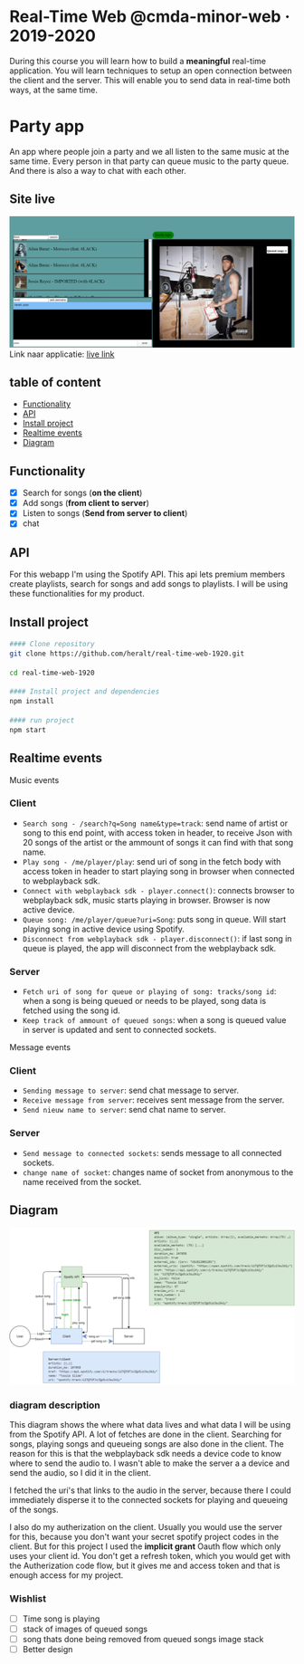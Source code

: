 # Real-Time Web @cmda-minor-web · 2019-2020

During this course you will learn how to build a **meaningful** real-time application. You will learn techniques to setup an open connection between the client and the server. This will enable you to send data in real-time both ways, at the same time.

# Party app 
An app where people join a party and we all listen to the same music at the same time. Every person in that party can queue music to the 
party queue. And there is also a way to chat with each other.

## Site live
![Prototype image](images/prototype_image.png)
Link naar applicatie: [live link](https://chat-spotify.herokuapp.com/)

## table of content
- [Functionality](#Functionality)
- [API](#API)
- [Install project](#Install-project)
- [Realtime events](#Realtime-events)
- [Diagram](#Diagram)

## Functionality
- [x] Search for songs (**on the client**)
- [x] Add songs (**from client to server**)
- [x] Listen to songs (**Send from server to client**)
- [x] chat 

## API
For this webapp I'm using the Spotify API. This api lets premium members create playlists, search for songs and add songs 
to playlists. I will be using these functionalities for my product. 
## Install project
```bash
#### Clone repository
git clone https://github.com/heralt/real-time-web-1920.git

cd real-time-web-1920

#### Install project and dependencies
npm install

#### run project
npm start
```
## Realtime events
Music events
### Client
- `Search song - /search?q=Song name&type=track`: send name of artist or song to this end point, with access token in header, to receive Json with 20 songs of the artist or the ammount of songs it can find with that song name. 
- `Play song - /me/player/play`: send uri of song in the fetch body with access token in header to start playing song in browser when connected to webplayback sdk.
- `Connect with webplayback sdk - player.connect()`: connects browser to webplayback sdk, music starts playing in browser. Browser is now active device.
- `Queue song: /me/player/queue?uri=Song`: puts song in queue. Will start playing song in active device using Spotify.
- `Disconnect from webplayback sdk - player.disconnect()`: if last song in queue is played, the app will disconnect from the webplayback sdk.
### Server
- `Fetch uri of song for queue or playing of song: tracks/song id`: when a song is being queued or needs to be played, song data is fetched using the song id.  
- `Keep track of ammount of queued songs`: when a song is queued value in server is updated and sent to connected sockets.

Message events
### Client
- `Sending message to server`: send chat message to server.
- `Receive message from server`: receives sent message from the server.
- `Send nieuw name to server`: send chat name to server.
### Server
- `Send message to connected sockets`: sends message to all connected sockets.
- `change name of socket`: changes name of socket from anonymous to the name received from the socket.

## Diagram
![Image of wireframe](images/Spotify_diagram.png)

### diagram description

This diagram shows the where what data lives and what data I will be using from the Spotify API. A lot of fetches are done in the client. Searching for songs, playing songs and queueing songs are also done in the client. The reason for this is that the webplayback sdk needs a device code to know where to send the audio to. I wasn't able to make the server a a device and send the audio, so I did it in the client.

I fetched the uri's that links to the audio in the server, because there I could immediately disperse it to the connected sockets for playing and queueing of the songs.

I also do my autherization on the client. Usually you would use the server for this, because you don't want your secret spotify project codes in the client. But for this project I used the **implicit grant** Oauth flow which only uses your client id. You don't get a refresh token, which you would get with the Autherization code flow, but it gives me and access token and that is enough access for my project.

### Wishlist
- [ ] Time song is playing
- [ ] stack of images of queued songs
- [ ] song thats done being removed from queued songs image stack
- [ ] Better design

<!-- Add a link to your live demo in Github Pages 🌐-->

<!-- ☝️ replace this description with a description of your own work -->

<!-- replace the code in the /docs folder with your own, so you can showcase your work with GitHub Pages 🌍 -->

<!-- Add a nice image here at the end of the week, showing off your shiny frontend 📸 -->

<!-- Maybe a table of contents here? 📚 -->

<!-- How about a section that describes how to install this project? 🤓 -->

<!-- ...but how does one use this project? What are its features 🤔 -->

<!-- What external data source is featured in your project and what are its properties 🌠 -->

<!-- This would be a good place for your data life cycle ♻️-->

<!-- Maybe a checklist of done stuff and stuff still on your wishlist? ✅ -->

<!-- How about a license here? 📜  -->

[rubric]: https://docs.google.com/spreadsheets/d/e/2PACX-1vSd1I4ma8R5mtVMyrbp6PA2qEInWiOialK9Fr2orD3afUBqOyvTg_JaQZ6-P4YGURI-eA7PoHT8TRge/pubhtml
